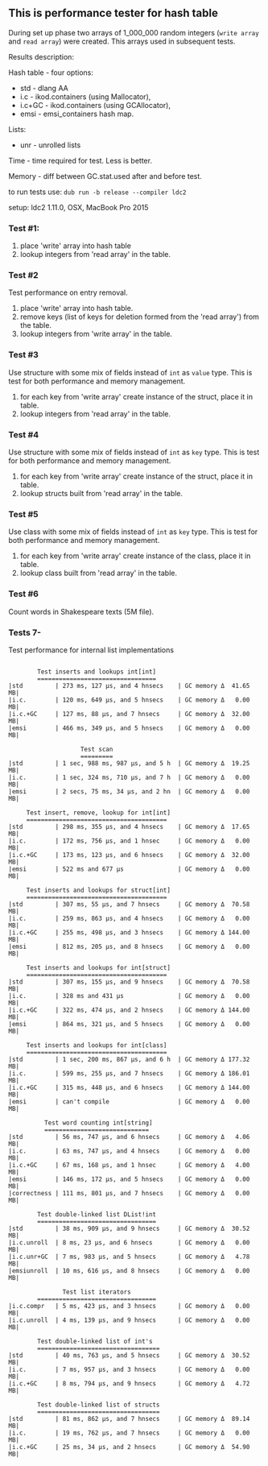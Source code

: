 ## This is performance tester for hash table ##

During set up phase two arrays of 1_000_000 random integers
(`write array` and `read array`) were created. This arrays used in subsequent tests.

Results description:

Hash table - four options:
* std - dlang AA
* i.c - ikod.containers (using Mallocator),
* i.c+GC - ikod.containers (using GCAllocator),
* emsi - emsi_containers hash map.

Lists:
* unr - unrolled lists

Time - time required for test. Less is better.

Memory - diff between GC.stat.used after and before test.

to run tests use: `dub run -b release --compiler ldc2`

setup: ldc2 1.11.0, OSX, MacBook Pro 2015

### Test #1: ###

1. place 'write' array into hash table
1. lookup integers from 'read array' in the table.

### Test #2 ###

Test performance on entry removal.

1. place 'write' array into hash table.
1. remove keys (list of keys for deletion formed from the 'read array') from the table.
1. lookup integers from 'write array' in the table.


### Test #3 ###

Use structure with some mix of fields instead of `int` as `value` type.
This is test for both performance and memory management.

1. for each key from 'write array' create instance of the struct, place it in table.
1. lookup integers from 'read array' in the table.

### Test #4 ###

Use structure with some mix of fields instead of `int` as `key` type.
This is test for both performance and memory management.

1. for each key from 'write array' create instance of the struct, place it in table.
1. lookup structs built from 'read array' in the table.

### Test #5 ###

Use class with some mix of fields instead of `int` as `key` type.
This is test for both performance and memory management.

1. for each key from 'write array' create instance of the class, place it in table.
1. lookup class built from 'read array' in the table.

### Test #6 ###

Count words in Shakespeare texts (5M file).


### Tests 7- ###

Test performance for internal list implementations



```

        Test inserts and lookups int[int]         
        =================================         
|std         | 273 ms, 127 μs, and 4 hnsecs    | GC memory Δ  41.65 MB|
|i.c.        | 120 ms, 649 μs, and 5 hnsecs    | GC memory Δ   0.00 MB|
|i.c.+GC     | 127 ms, 88 μs, and 7 hnsecs     | GC memory Δ  32.00 MB|
|emsi        | 466 ms, 349 μs, and 5 hnsecs    | GC memory Δ   0.00 MB|

                    Test scan                     
                    =========                     
|std         | 1 sec, 988 ms, 987 μs, and 5 h  | GC memory Δ  19.25 MB|
|i.c.        | 1 sec, 324 ms, 710 μs, and 7 h  | GC memory Δ   0.00 MB|
|emsi        | 2 secs, 75 ms, 34 μs, and 2 hn  | GC memory Δ   0.00 MB|

     Test insert, remove, lookup for int[int]     
     =======================================      
|std         | 298 ms, 355 μs, and 4 hnsecs    | GC memory Δ  17.65 MB|
|i.c.        | 172 ms, 756 μs, and 1 hnsec     | GC memory Δ   0.00 MB|
|i.c.+GC     | 173 ms, 123 μs, and 6 hnsecs    | GC memory Δ  32.00 MB|
|emsi        | 522 ms and 677 μs               | GC memory Δ   0.00 MB|

     Test inserts and lookups for struct[int]     
     =======================================      
|std         | 307 ms, 55 μs, and 7 hnsecs     | GC memory Δ  70.58 MB|
|i.c.        | 259 ms, 863 μs, and 4 hnsecs    | GC memory Δ   0.00 MB|
|i.c.+GC     | 255 ms, 498 μs, and 3 hnsecs    | GC memory Δ 144.00 MB|
|emsi        | 812 ms, 205 μs, and 8 hnsecs    | GC memory Δ   0.00 MB|

     Test inserts and lookups for int[struct]     
     =======================================      
|std         | 307 ms, 155 μs, and 9 hnsecs    | GC memory Δ  70.58 MB|
|i.c.        | 328 ms and 431 μs               | GC memory Δ   0.00 MB|
|i.c.+GC     | 322 ms, 474 μs, and 2 hnsecs    | GC memory Δ 144.00 MB|
|emsi        | 864 ms, 321 μs, and 5 hnsecs    | GC memory Δ   0.00 MB|

     Test inserts and lookups for int[class]      
     =======================================      
|std         | 1 sec, 200 ms, 867 μs, and 6 h  | GC memory Δ 177.32 MB|
|i.c.        | 599 ms, 255 μs, and 7 hnsecs    | GC memory Δ 186.01 MB|
|i.c.+GC     | 315 ms, 448 μs, and 6 hnsecs    | GC memory Δ 144.00 MB|
|emsi        | can't compile                   | GC memory Δ   0.00 MB|

          Test word counting int[string]          
          =============================           
|std         | 56 ms, 747 μs, and 6 hnsecs     | GC memory Δ   4.06 MB|
|i.c.        | 63 ms, 747 μs, and 4 hnsecs     | GC memory Δ   0.00 MB|
|i.c.+GC     | 67 ms, 168 μs, and 1 hnsec      | GC memory Δ   4.00 MB|
|emsi        | 146 ms, 172 μs, and 5 hnsecs    | GC memory Δ   0.00 MB|
|correctness | 111 ms, 801 μs, and 7 hnsecs    | GC memory Δ   0.00 MB|

        Test double-linked list DList!int         
        =================================         
|std         | 38 ms, 909 μs, and 9 hnsecs     | GC memory Δ  30.52 MB|
|i.c.unroll  | 8 ms, 23 μs, and 6 hnsecs       | GC memory Δ   0.00 MB|
|i.c.unr+GC  | 7 ms, 983 μs, and 5 hnsecs      | GC memory Δ   4.78 MB|
|emsiunroll  | 10 ms, 616 μs, and 8 hnsecs     | GC memory Δ   0.00 MB|

               Test list iterators                
        =================================         
|i.c.compr   | 5 ms, 423 μs, and 3 hnsecs      | GC memory Δ   0.00 MB|
|i.c.unroll  | 4 ms, 139 μs, and 9 hnsecs      | GC memory Δ   0.00 MB|

        Test double-linked list of int's
        ==================================
|std         | 40 ms, 763 μs, and 5 hnsecs     | GC memory Δ  30.52 MB|
|i.c.        | 7 ms, 957 μs, and 3 hnsecs      | GC memory Δ   0.00 MB|
|i.c.+GC     | 8 ms, 794 μs, and 9 hnsecs      | GC memory Δ   4.72 MB|

        Test double-linked list of structs        
        ==================================        
|std         | 81 ms, 862 μs, and 7 hnsecs     | GC memory Δ  89.14 MB|
|i.c.        | 19 ms, 762 μs, and 7 hnsecs     | GC memory Δ   0.00 MB|
|i.c.+GC     | 25 ms, 34 μs, and 2 hnsecs      | GC memory Δ  54.90 MB|

```